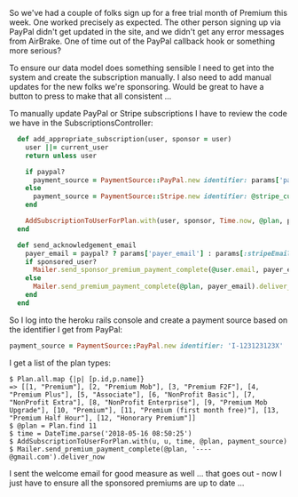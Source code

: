 So we've had a couple of folks sign up for a free trial month of Premium this week.  One worked precisely as expected.  The other person signing up via PayPal didn't get updated in the site, and we didn't get any error messages from AirBrake.  One of time out of the PayPal callback hook or something more serious?

To ensure our data model does something sensible I need to get into the system and create the subscription manually.  I also need to add manual updates for the new folks we're sponsoring.  Would be great to have a button to press to make that all consistent ...

To manually update PayPal or Stripe subscriptions I have to review the code we have in the SubscriptionsController:

```rb
  def add_appropriate_subscription(user, sponsor = user)
    user ||= current_user
    return unless user

    if paypal?
      payment_source = PaymentSource::PayPal.new identifier: params['payer_id']
    else
      payment_source = PaymentSource::Stripe.new identifier: @stripe_customer.id
    end

    AddSubscriptionToUserForPlan.with(user, sponsor, Time.now, @plan, payment_source)
  end

  def send_acknowledgement_email
    payer_email = paypal? ? params['payer_email'] : params[:stripeEmail]
    if sponsored_user?
      Mailer.send_sponsor_premium_payment_complete(@user.email, payer_email).deliver_now
    else
      Mailer.send_premium_payment_complete(@plan, payer_email).deliver_now
    end
  end
```

So I log into the heroku rails console and create a payment source based on the identifier I get from PayPal:

```rb
payment_source = PaymentSource::PayPal.new identifier: 'I-123123123X'
```

I get a list of the plan types:

```
$ Plan.all.map {|p| [p.id,p.name]}
=> [[1, "Premium"], [2, "Premium Mob"], [3, "Premium F2F"], [4, "Premium Plus"], [5, "Associate"], [6, "NonProfit Basic"], [7, "NonProfit Extra"], [8, "NonProfit Enterprise"], [9, "Premium Mob Upgrade"], [10, "Premium"], [11, "Premium (first month free)"], [13, "Premium Half Hour"], [12, "Honorary Premium"]]
$ @plan = Plan.find 11
$ time = DateTime.parse('2018-05-16 08:50:25')
$ AddSubscriptionToUserForPlan.with(u, u, time, @plan, payment_source)
$ Mailer.send_premium_payment_complete(@plan, '----@gmail.com').deliver_now
```

I sent the welcome email for good measure as well ... that goes out - now I just have to ensure all the sponsored premiums are up to date ...
